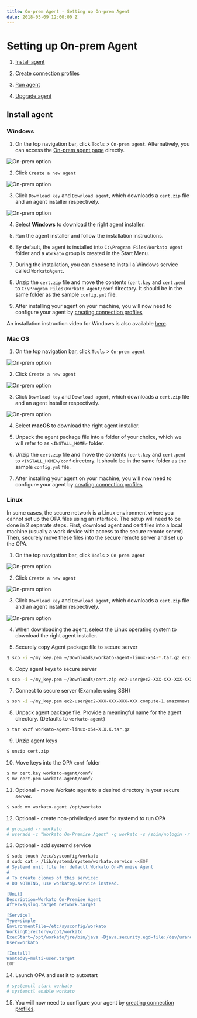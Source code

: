 ```yaml
---
title: On-prem Agent - Setting up On-prem Agent
date: 2018-05-09 12:00:00 Z
---
```


# Setting up On-prem Agent

1) [Install agent](#install-agent)

2) [Create connection profiles](/on-prem/profile.md)

3) [Run agent](/on-prem/run.md)

4) [Upgrade agent](/on-prem/upgrade.md)

## Install agent
### Windows
1) On the top navigation bar, click `Tools` > `On-prem agent`. Alternatively, you can access the [On-prem agent page](https://www.workato.com/secure_agents) directly.

![On-prem option](/assets/images/on-prem/navigate-to-opa.gif)

2) Click `Create a new agent`

![On-prem option](/assets/images/on-prem/create-opa.png)

3) Click `Download key` and `Download agent`, which downloads a `cert.zip` file and an agent installer respectively.

![On-prem option](/assets/images/on-prem/download-key-and-agent.png)

4) Select **Windows** to download the right agent installer.

5) Run the agent installer and follow the installation instructions.

6) By default, the agent is installed into `C:\Program Files\Workato Agent` folder and a `Workato` group is created in the Start Menu.

7) During the installation, you can choose to install a Windows service called `WorkatoAgent`.

8) Unzip the `cert.zip` file and move the contents (`cert.key` and `cert.pem`) to `C:\Program Files\Workato Agent/conf` directory. It should be in the same folder as the sample `config.yml` file.

9) After installing your agent on your machine, you will now need to configure your agent by [creating connection profiles](/on-prem/profile.md)

An installation instruction video for Windows is also available [here](https://www.youtube.com/watch?v=Pu3GCk7OY6Q&feature=youtu.be).

### Mac OS
1) On the top navigation bar, click `Tools` > `On-prem agent`

![On-prem option](/assets/images/on-prem/navigate-to-opa.gif)

2) Click `Create a new agent`

![On-prem option](/assets/images/on-prem/create-opa.png)

3) Click `Download key` and `Download agent`, which downloads a `cert.zip` file and an agent installer respectively.

![On-prem option](/assets/images/on-prem/download-key-and-agent.png)

4) Select **macOS** to download the right agent installer.

5) Unpack the agent package file into a folder of your choice, which we will refer to as `<INSTALL_HOME>` folder.

6) Unzip the `cert.zip` file and move the contents (`cert.key` and `cert.pem`) to `<INSTALL_HOME>/conf` directory. It should be in the same folder as the sample `config.yml` file.

7) After installing your agent on your machine, you will now need to configure your agent by [creating connection profiles](/on-prem/profile.md)

### Linux
In some cases, the secure network is a Linux environment where you cannot set up the OPA files using an interface. The setup will need to be done in 2 separate steps. First, download agent and cert files into a local machine (usually a work device with access to the secure remote server). Then, securely move these files into the secure remote server and set up the OPA.

1) On the top navigation bar, click `Tools` > `On-prem agent`

![On-prem option](/assets/images/on-prem/navigate-to-opa.gif)

2) Click `Create a new agent`

![On-prem option](/assets/images/on-prem/create-opa.png)

3) Click `Download key` and `Download agent`, which downloads a `cert.zip` file and an agent installer respectively.

![On-prem option](/assets/images/on-prem/download-key-and-agent.png)

4) When downloading the agent, select the Linux operating system to download the right agent installer.

5) Securely copy Agent package file to secure server
```bash
$ scp -i ~/my_key.pem ~/Downloads/workato-agent-linux-x64-*.tar.gz ec2-user@ec2-XXX-XXX-XXX-XXX.compute-1.amazonaws.com:~/
```

6) Copy agent keys to secure server
```bash
$ scp -i ~/my_key.pem ~/Downloads/cert.zip ec2-user@ec2-XXX-XXX-XXX-XXX.compute-1.amazonaws.com:~/
```

7) Connect to secure server (Example: using SSH)
```bash
$ ssh -i ~/my_key.pem ec2-user@ec2-XXX-XXX-XXX-XXX.compute-1.amazonaws.com
```

8) Unpack agent package file. Provide a meaningful name for the agent directory. (Defaults to `workato-agent`)
```bash
$ tar xvzf workato-agent-linux-x64-X.X.X.tar.gz
```

9) Unzip agent keys
```bash
$ unzip cert.zip
```

10) Move keys into the OPA `conf` folder
```bash
$ mv cert.key workato-agent/conf/
$ mv cert.pem workato-agent/conf/
```

11) Optional - move Workato agent to a desired directory in your secure server.
```bash
$ sudo mv workato-agent /opt/workato
```

12) Optional - create non-priviledged user for systemd to run OPA

```bash
# groupadd -r workato
# useradd -c "Workato On-Premise Agent" -g workato -s /sbin/nologin -r -d /opt/workato workato
```

13) Optional - add systemd service
```bash
$ sudo touch /etc/sysconfig/workato
$ sudo cat > /lib/systemd/system/workato.service <<EOF
# Systemd unit file for default Workato On-Premise Agent
#
# To create clones of this service:
# DO NOTHING, use workato@.service instead.

[Unit]
Description=Workato On-Premise Agent
After=syslog.target network.target

[Service]
Type=simple
EnvironmentFile=/etc/sysconfig/workato
WorkingDirectory=/opt/workato
ExecStart=/opt/workato/jre/bin/java -Djava.security.egd=file:/dev/urandom -cp "/opt/workato/lib/*" com.workato.agent.Main
User=workato

[Install]
WantedBy=multi-user.target
EOF
```

14) Launch OPA and set it to autostart
```bash
# systemctl start workato
# systemctl enable workato
```

15) You will now need to configure your agent by [creating connection profiles](/on-prem/profile.md).
